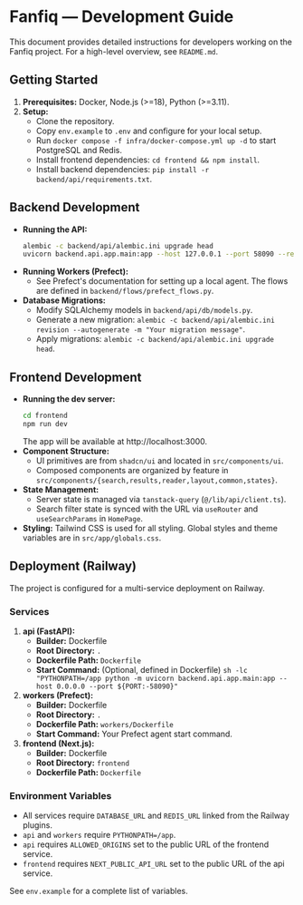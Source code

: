 # Fanfiq — Development Guide

This document provides detailed instructions for developers working on the Fanfiq project. For a high-level overview, see `README.md`.

## Getting Started

1.  **Prerequisites:** Docker, Node.js (>=18), Python (>=3.11).
2.  **Setup:**
    *   Clone the repository.
    *   Copy `env.example` to `.env` and configure for your local setup.
    *   Run `docker compose -f infra/docker-compose.yml up -d` to start PostgreSQL and Redis.
    *   Install frontend dependencies: `cd frontend && npm install`.
    *   Install backend dependencies: `pip install -r backend/api/requirements.txt`.

## Backend Development

*   **Running the API:**
    ```bash
    alembic -c backend/api/alembic.ini upgrade head
    uvicorn backend.api.app.main:app --host 127.0.0.1 --port 58090 --reload
    ```
*   **Running Workers (Prefect):**
    *   See Prefect's documentation for setting up a local agent. The flows are defined in `backend/flows/prefect_flows.py`.
*   **Database Migrations:**
    *   Modify SQLAlchemy models in `backend/api/db/models.py`.
    *   Generate a new migration: `alembic -c backend/api/alembic.ini revision --autogenerate -m "Your migration message"`.
    *   Apply migrations: `alembic -c backend/api/alembic.ini upgrade head`.

## Frontend Development

*   **Running the dev server:**
    ```bash
    cd frontend
    npm run dev
    ```
    The app will be available at http://localhost:3000.
*   **Component Structure:**
    *   UI primitives are from `shadcn/ui` and located in `src/components/ui`.
    *   Composed components are organized by feature in `src/components/{search,results,reader,layout,common,states}`.
*   **State Management:**
    *   Server state is managed via `tanstack-query` (`@/lib/api/client.ts`).
    *   Search filter state is synced with the URL via `useRouter` and `useSearchParams` in `HomePage`.
*   **Styling:** Tailwind CSS is used for all styling. Global styles and theme variables are in `src/app/globals.css`.

## Deployment (Railway)

The project is configured for a multi-service deployment on Railway.

### Services

1.  **api (FastAPI):**
    *   **Builder:** Dockerfile
    *   **Root Directory:** `.`
    *   **Dockerfile Path:** `Dockerfile`
    *   **Start Command:** (Optional, defined in Dockerfile) `sh -lc "PYTHONPATH=/app python -m uvicorn backend.api.app.main:app --host 0.0.0.0 --port ${PORT:-58090}"`
2.  **workers (Prefect):**
    *   **Builder:** Dockerfile
    *   **Root Directory:** `.`
    *   **Dockerfile Path:** `workers/Dockerfile`
    *   **Start Command:** Your Prefect agent start command.
3.  **frontend (Next.js):**
    *   **Builder:** Dockerfile
    *   **Root Directory:** `frontend`
    *   **Dockerfile Path:** `Dockerfile`

### Environment Variables

*   All services require `DATABASE_URL` and `REDIS_URL` linked from the Railway plugins.
*   `api` and `workers` require `PYTHONPATH=/app`.
*   `api` requires `ALLOWED_ORIGINS` set to the public URL of the frontend service.
*   `frontend` requires `NEXT_PUBLIC_API_URL` set to the public URL of the api service.

See `env.example` for a complete list of variables.
